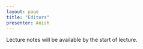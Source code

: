 ```yaml
---
layout: page
title: "Editors"
presenter: Anish
---
```


Lecture notes will be available by the start of lecture.
